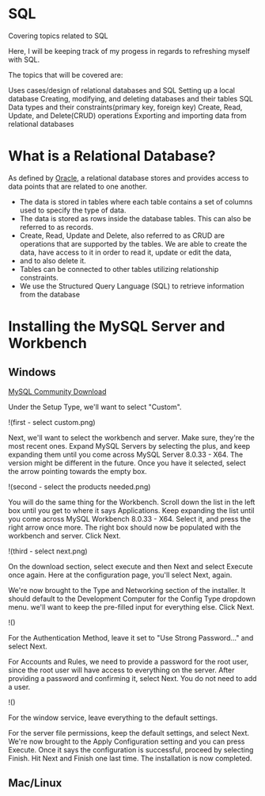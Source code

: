 # SQL
Covering topics related to SQL

Here, I will be keeping track of my progess in regards to refreshing myself with SQL.

The topics that will be covered are:

Uses cases/design of relational databases and SQL
Setting up a local database
Creating, modifying, and deleting databases and their tables
SQL Data types and their constraints(primary key, foreign key)
Create, Read, Update, and Delete(CRUD) operations
Exporting and importing  data from relational databases

# What is a Relational Database?

As defined by [Oracle](https://www.oracle.com/database/what-is-a-relational-database/#:~:text=A%20relational%20database%20is%20a%20type%20of%20database%20that%20stores%20and%20provides%20access%20to%20data%20points%20that%20are%20related%20to%20one%20another.%20Relational%20databases%20are%20based%20on%20the%20relational%20model%2C%20an%20intuitive%2C%20straightforward%20way%20of%20representing%20data%20in%20tables.), a relational database stores and provides access to data points that are related to one another.

* The data is stored in tables where each table contains a set of columns used to specify the type of data. 
* The data is stored as rows inside the database tables. This can also be referred to as records.
* Create, Read, Update and Delete, also referred to as CRUD are operations that are supported by the tables. We are able to create the data, have access to it in order to read it, update or edit the data, 
* and to also delete it. 
* Tables can be connected to other tables utilizing relationship constraints.
* We use the Structured Query Language (SQL) to retrieve information from the database

# Installing the MySQL Server and Workbench

## Windows

[MySQL Community Download](https://dev.mysql.com/downloads/windows/installer/8.0.html)

Under the Setup Type, we'll want to select "Custom". 

!(first - select custom.png)

Next, we'll want to select the workbench and server. Make sure, they're the most recent ones. Expand MySQL Servers by selecting the plus, and keep expanding them until you come across MySQL Server 8.0.33 - X64. The version might be different in the future. Once you have it selected, select the arrow pointing towards the empty box. 

!(second - select the products needed.png)

You will do the same thing for the Workbench. Scroll down the list in the left box until you get to where it says Applications. Keep expanding the list until you come across MySQL Workbench 8.0.33 - X64. Select it, and press the right arrow once more. The right box should now be populated with the workbench and server. Click Next.

!(third - select next.png)

On the download section, select execute and then Next and select Execute once again. Here at the configuration page, you'll select Next, again.

We're now brought to the Type and Networking section of the installer. It should default to the Development Computer for the Config Type dropdown menu. we'll want to keep the pre-filled input for everything else. Click Next.

!()

For the Authentication Method, leave it set to "Use Strong Password..." and select Next.

For Accounts and Rules, we need to provide a password for the root user, since the root user will have access to everything on the server. After providing a password and confirming it, select Next. You do not need to add a user.

!()

For the window service, leave everything to the default settings.

For the server file permissions, keep the default settings, and select Next. We're now brought to the Apply Configuration setting and you can press Execute. Once it says the configuration is successful, proceed by selecting Finish. Hit Next and Finish one last time. The installation is now completed.





## Mac/Linux

